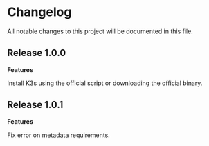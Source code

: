 # Changelog

All notable changes to this project will be documented in this file.

## Release 1.0.0

**Features**

Install K3s using the official script or downloading the official binary.

## Release 1.0.1

**Features**

Fix error on metadata requirements.
